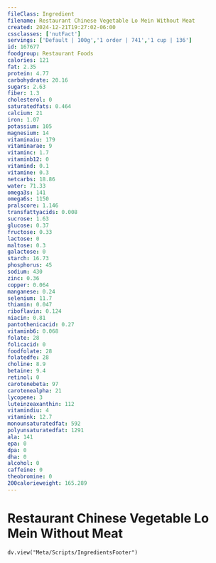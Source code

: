 ```yaml
---
fileClass: Ingredient
filename: Restaurant Chinese Vegetable Lo Mein Without Meat
created: 2024-12-21T19:27:02-06:00
cssclasses: ['nutFact']
servings: ['Default | 100g','1 order | 741','1 cup | 136']
id: 167677
foodgroup: Restaurant Foods
calories: 121
fat: 2.35
protein: 4.77
carbohydrate: 20.16
sugars: 2.63
fiber: 1.3
cholesterol: 0
saturatedfats: 0.464
calcium: 21
iron: 1.07
potassium: 105
magnesium: 14
vitaminaiu: 179
vitaminarae: 9
vitaminc: 1.7
vitaminb12: 0
vitamind: 0.1
vitamine: 0.3
netcarbs: 18.86
water: 71.33
omega3s: 141
omega6s: 1150
pralscore: 1.146
transfattyacids: 0.008
sucrose: 1.63
glucose: 0.37
fructose: 0.33
lactose: 0
maltose: 0.3
galactose: 0
starch: 16.73
phosphorus: 45
sodium: 430
zinc: 0.36
copper: 0.064
manganese: 0.24
selenium: 11.7
thiamin: 0.047
riboflavin: 0.124
niacin: 0.81
pantothenicacid: 0.27
vitaminb6: 0.068
folate: 28
folicacid: 0
foodfolate: 28
folatedfe: 28
choline: 8.9
betaine: 9.4
retinol: 0
carotenebeta: 97
carotenealpha: 21
lycopene: 3
luteinzeaxanthin: 112
vitamindiu: 4
vitamink: 12.7
monounsaturatedfat: 592
polyunsaturatedfat: 1291
ala: 141
epa: 0
dpa: 0
dha: 0
alcohol: 0
caffeine: 0
theobromine: 0
200calorieweight: 165.289
---
```


# Restaurant Chinese Vegetable Lo Mein Without Meat

```dataviewjs
dv.view("Meta/Scripts/IngredientsFooter")
```